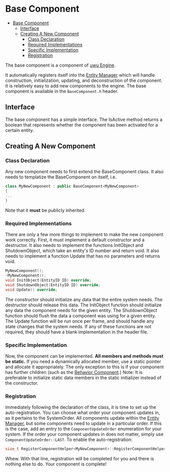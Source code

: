 # Base Component

- [Base Component](#base-component)
  - [Interface](#interface)
  - [Creating A New Component](#creating-a-new-component)
    - [Class Declaration](#class-declaration)
    - [Required Implementations](#required-implementations)
    - [Specific Implementation](#specific-implementation)
    - [Registration](#registration)

The base component is a component of [uwu Engine](../README.md).

It automatically registers itself into the [Entity Manager](./Systems/EntitySys.md) which will handle construction, initialization, updating, and deconstruction of the component.
It is relatively easy to add new components to the engine.
The base component is available in the ``` BaseComponent.h ``` header.

## Interface

The base component has a simple interface. The IsActive method returns a boolean that represents whether the component has been activated for a certain entity.

## Creating A New Component

### Class Declaration
Any new component needs to first extend the BaseComponent class. It also needs to templatize the BaseComponent on itself, i.e.
```cpp
class MyNewComponent : public BaseComponent<MyNewComponent>
{
...
}
```
Note that it **must** be publicly inherited.

### Required Implementations
There are only a few more things to implement to make the new component work correctly. First, it must implement a default constructor and a destructor. It also needs to implement the functions InitObject and ShutdownObject, which take an entity's ID number and return void. It also needs to implement a function Update that has no parameters and returns void.
```cpp
MyNewComponent();
~MyNewComponent();
void InitObject(EntityID ID) override;
void ShutdownObject(EntityID ID) override;
void Update() override;
```
The constructor should initialize any data that the entire system needs. The destructor should release this data.
The InitObject function should initialize any data the component needs for the given entity. The ShutdownObject function should flush the data a component was using for a given entity. The Update function will be run once per frame, and should handle any state changes that the system needs. If any of these functions are not required, they should have a blank implementation in the header file.

### Specific Implementation
Now, the component can be implemented. **All members and methods must be static.** If you need a dynamically allocated member, use a static pointer and allocate it appropriately. The only exception to this is if your component has further children (such as the [Behavior Component](./Components/Behavior.md).)
Note: It is preferable to initialize static data members in the static initializer instead of the constructor.

### Registration
Immediately following the declaration of the class, it is time to set up the auto-registration. You can choose what order your component updates in, as it pertains to the SystemOrder. All components update within the [Entity Manager](./Systems/EntitySys.md), but some components need to update in a particular order. If this is the case, add an entry to the ```ComponentUpdateOrder``` enumeration for your system. If the order your component updates in does not matter, simply use ```ComponentUpdateOrder::LAST```. To enable the auto-registration:
```cpp
size_t RegisterComponentHelper<MyNewComponent>::RegisterComponentHelper_ID = EntitySys::AddComponent<MyNewComponent>(ComponentUpdateOrder:LAST);
```
Whew. With that line, registration will be completed for you and there is nothing else to do. Your component is complete!
